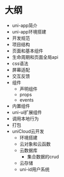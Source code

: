 # 大纲

- uni-app简介
- uni-app环境搭建
- 开发规范
- 项目结构
- 页面和基本组件
- 生命周期和页面全局api
- css语法
- 屏幕适配
- 交互反馈
- 组件
    - 声明组件
    - props
    - events
- 内置组件
- uni-ui扩展组件
- 调用本地行为
- 打包
- uniCloud云开发
    - 环境搭建
    - 云对象和云函数
    - 云数据库
      - 集合数据的crud
    - 云存储
    - uni-id用户系统